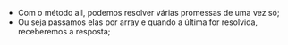 * Com o método all, podemos resolver várias promessas de uma vez só;
* Ou seja passamos elas por array e quando a última for resolvida, receberemos a resposta;